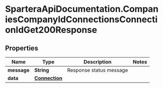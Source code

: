 # SparteraApiDocumentation.CompaniesCompanyIdConnectionsConnectionIdGet200Response

## Properties

Name | Type | Description | Notes
------------ | ------------- | ------------- | -------------
**message** | **String** | Response status message | 
**data** | [**Connection**](Connection.md) |  | 


